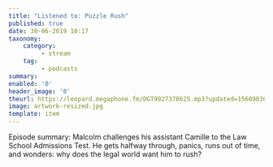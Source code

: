 ```yaml
---
title: "Listened to: Puzzle Rush"
published: true
date: 30-06-2019 10:17
taxonomy:
    category:
         - stream
    tag:
         - podcasts
summary:
enabled: '0'
header_image: '0'
theurl: https://leopard.megaphone.fm/DGT9027378625.mp3?updated=1560983675
image: artwork-resized.jpg
template: item
---
```

 
Episode summary: Malcolm challenges his assistant Camille to the Law School Admissions Test. He gets halfway through, panics, runs out of time, and wonders: why does the legal world want him to rush?
